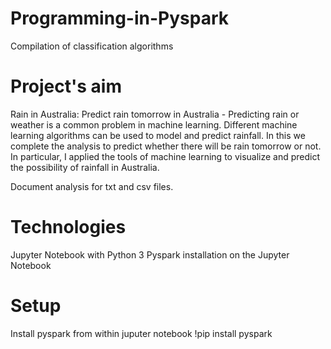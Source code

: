 # Programming-in-Pyspark
Compilation of classification algorithms 

# Project's aim

 Rain in Australia: Predict rain tomorrow in Australia - 
 Predicting rain or weather is a common problem in machine learning. Different machine learning algorithms can be used to model and predict rainfall. In this we complete the analysis to predict whether there will be rain tomorrow or not. In particular, I applied the tools of machine learning to visualize and predict the possibility of rainfall in Australia.
 
 
 Document analysis for txt and csv files.
    
# Technologies
Jupyter Notebook with Python 3
Pyspark installation on the Jupyter Notebook

# Setup
Install pyspark from within juputer notebook
!pip install pyspark

  
